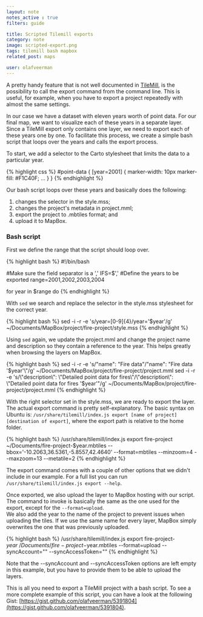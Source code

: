 ```yaml
---
layout: note
notes_active : true
filters: guide

title: Scripted Tilemill exports
category: note
image: scripted-export.png
tags: tilemill bash mapbox
related_post: maps

user: olafveerman
---
```

A pretty handy feature that is not well documented in [TileMill](http://mapbox.com/tilemill/), is the possibility to call the export command from the command line. This is useful, for example, when you have to export a project repeatedly with almost the same settings.

In our case we have a dataset with eleven years worth of point data. For our final map, we want to visualize each of these years in a separate layer. Since a TileMill export only contains one layer, we need to export each of these years one by one. To facilitate this process, we create a simple bash script that loops over the years and calls the export process.

To start, we add a selector to the Carto stylesheet that limits the data to a particular year.

{% highlight css %}
#point-data {
	[year=2001] {
		marker-width: 10px
		marker-fill: #F1C40F;
		...
	}
}
{% endhighlight %}

Our bash script loops over these years and basically does the following:

1. changes the selector in the style.mss;
2. changes the project's metadata in project.mml;
3. export the project to .mbtiles format; and
4. upload it to MapBox.


### Bash script
First we define the range that the script should loop over.

{% highlight bash %}
#!/bin/bash

#Make sure the field separator is a ','
IFS=$','
#Define the years to be exported
range=2001,2002,2003,2004

for year in $range
do
{% endhighlight %}

With ```sed``` we search and replace the selector in the style.mss stylesheet for the correct year.

{% highlight bash %}
sed -i -r -e 's/year=[0-9]{4}/year='$year'/g' ~/Documents/MapBox/project/fire-project/style.mss
{% endhighlight %}

Using ```sed``` again, we update the project.mml and change the project name and description so they contain a reference to the year. This helps greatly when browsing the layers on MapBox.

{% highlight bash %}
sed -i -r -e 's/\"name\": \"Fire data\"/\"name\": \"Fire data '$year'\"/g' ~/Documents/MapBox/project/fire-project/project.mml
sed -i -r -e 's/\"description\": \"Detailed point data for fires\"/\"description\": \"Detailed point data for fires '$year'\"/g' ~/Documents/MapBox/project/fire-project/project.mml
{% endhighlight %}

With the right selector set in the style.mss, we are ready to export the layer. The actual export command is pretty self-explanatory. The basic syntax on Ubuntu is: ```/usr/share/tilemill/index.js export [name of project] [destination of export]```, where the export path is relative to the home folder.

{% highlight bash %}
/usr/share/tilemill/index.js export fire-project ~/Documents/fire-project-$year.mbtiles --bbox='-10.2063,36.5361,-5.8557,42.4640' --format=mbtiles --minzoom=4 --maxzoom=13 --metatile=2
{% endhighlight %}

The export command comes with a couple of other options that we didn't include in our example. For a full list you can run ```/usr/share/tilemill/index.js export --help```.

Once exported, we also upload the layer to MapBox hosting with our script. The command to invoke is basically the same as the one used for the export, except for the ```--format=upload```.  
We also add the year to the name of the project to prevent issues when uploading the tiles. If we use the same name for every layer, MapBox simply overwrites the one that was previously uploaded.

{% highlight bash %}
/usr/share/tilemill/index.js export fire-project-$year ~/Documents/fire-project-$year.mbtiles --format=upload --syncAccount="" --syncAccessToken=""
{% endhighlight %}

Note that the --syncAccount and --syncAccessToken options are left empty in this example, but you have to provide them to be able to upload the layers.

This is all you need to export a TileMill project with a bash script. To see a more complete example of this script, you can have a look at the following Gist: [https://gist.github.com/olafveerman/5391804](https://gist.github.com/olafveerman/5391804).